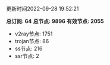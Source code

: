 更新时间2022-09-28 19:52:21

**总订阅: 64**
**总节点: 9896**
**有效节点: 2055**
- v2ray节点: 1751
- trojan节点: 86
- ss节点: 216
- ssr节点: 2
